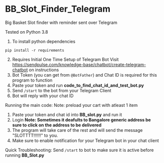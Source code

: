 # BB_Slot_Finder_Telegram
Big Basket Slot finder with reminder sent over Telegram

Tested on Python 3.8

1. To install python dependencies
```
pip install -r requirements
```
2. Requires Initial One Time Setup of Telegram Bot Visit https://sendpulse.com/knowledge-base/chatbot/create-telegram-chatbot on instructions
3. Bot Token (you can get from ```@BotFather```) and Chat ID is required for this program to function
4. Paste your token and run **code_to_find_chat_id_and_test_bot.py**
5. Send ```/start``` to the bot from your Telegram Client
6. Bot will reply with your chat ID

Running the main code:
Note: preload your cart with atleast 1 item

1. Paste your token and chat id into **BB_slot.py** and run it
2. Login 
**Note: Sometimes it deafults to Bangalore generic address be sure to click on the address to be delivered**
3. The program will take care of the rest and will send the message "SLOTTTT!!!!!!" to you. 
4. Make sure to enable notification for your Telegram bot in your chat client

Quick Troubleshooting:
 Send ```/start``` to bot to make sure it is active before running **BB_Slot.py**
